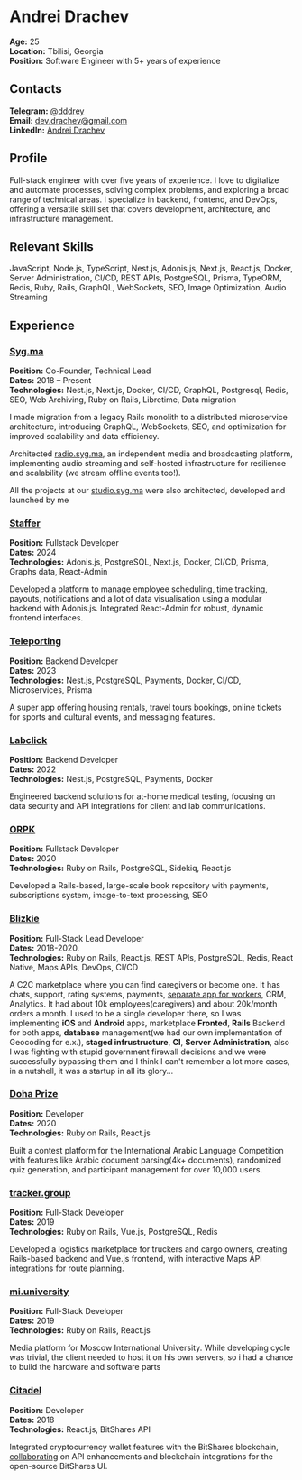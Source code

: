 
# Andrei Drachev

****Age:**** 25   
****Location:**** Tbilisi, Georgia  
****Position:**** Software Engineer with 5+ years of experience  


## Contacts
****Telegram:**** [@dddrey](http://t.me/dddrey)   
****Email:**** dev.drachev@gmail.com          
****LinkedIn:**** [Andrei Drachev](https://www.linkedin.com/in/andrei-drachev-6727a1139/)       
 

## Profile

Full-stack engineer with over five years of experience. I love to digitalize and automate processes, solving complex problems, and exploring a broad range of technical areas. I specialize in backend, frontend, and DevOps, offering a versatile skill set that covers development, architecture, and infrastructure management.

 

## Relevant Skills

JavaScript, Node.js, TypeScript, Nest.js, Adonis.js, Next.js, React.js, Docker, Server Administration, CI/CD, REST APIs, PostgreSQL, Prisma, TypeORM, Redis, Ruby, Rails, GraphQL, WebSockets, SEO, Image Optimization, Audio Streaming

  

## Experience

### [Syg.ma](https://syg.ma)

****Position:**** Co-Founder, Technical Lead   
****Dates:**** 2018 – Present   
****Technologies:**** Nest.js, Next.js, Docker, CI/CD, GraphQL, Postgresql, Redis, SEO, Web Archiving, Ruby on Rails, Libretime, Data migration

I made migration from a legacy Rails monolith to a distributed microservice architecture, introducing GraphQL, WebSockets, SEO, and optimization for improved scalability and data efficiency.

Architected [radio.syg.ma](https://radio.syg.ma), an independent media and broadcasting platform, implementing audio streaming and self-hosted infrastructure for resilience and scalability (we stream offline events too!).

All the projects at our [studio.syg.ma](https://studio.syg.ma/) were also architected, developed and launched by me

  

### [Staffer](https://staffer.space/)

****Position:**** Fullstack Developer   
****Dates:**** 2024   
****Technologies:**** Adonis.js, PostgreSQL, Next.js, Docker, CI/CD, Prisma, Graphs data, React-Admin

Developed a platform to manage employee scheduling, time tracking, payouts, notifications and a lot of data visualisation using a modular backend with Adonis.js. Integrated React-Admin for robust, dynamic frontend interfaces.

  

### [Teleporting](https://teleporting.com/)

****Position:**** Backend Developer   
****Dates:**** 2023   
****Technologies:**** Nest.js, PostgreSQL, Payments, Docker, CI/CD, Microservices, Prisma

A super app offering housing rentals, travel tours bookings, online tickets for sports and cultural events, and messaging features.

  

### [Labclick](https://www.labclick.ru/)

****Position:**** Backend Developer  
****Dates:**** 2022  
****Technologies:**** Nest.js, PostgreSQL, Payments, Docker

Engineered backend solutions for at-home medical testing, focusing on data security and API integrations for client and lab communications.

  

### [ORPK](https://orpk.org/)

****Position:**** Fullstack Developer   
****Dates:**** 2020   
****Technologies:**** Ruby on Rails, PostgreSQL, Sidekiq, React.js 

Developed a Rails-based, large-scale book repository with payments, subscriptions system, image-to-text processing, SEO 
  

### [Blizkie](https://blizkie.ru)

****Position:**** Full-Stack Lead Developer     
****Dates:**** 2018-2020.     
****Technologies:**** Ruby on Rails, React.js, REST APIs, PostgreSQL, Redis, React Native, Maps APIs, DevOps, CI/CD  

A C2C marketplace where you can find caregivers or become one. It has chats, support, rating systems, payments, [separate app for workers](https://play.google.com/store/apps/details?id=com.caregiversapp), CRM, Analytics. It had about 10k employees(caregivers) and about 20k/month orders a month. I used to be a single developer there, so I was implementing **iOS** and **Android** apps, marketplace **Fronted**, **Rails** Backend for both apps, **database** management(we had our own implementation of Geocoding for e.x.), **staged infrustructure**, **CI**, **Server Administration**,  also I was fighting with stupid government firewall decisions and we were successfully bypassing them and I think I can't remember a lot more cases, in a nutshell, it was a startup in all its glory...

  

### [Doha Prize](https://web.archive.org/web/20211129230959/https://dalp.online/)

****Position:**** Developer  
****Dates:**** 2020  
****Technologies:**** Ruby on Rails, React.js

Built a contest platform for the International Arabic Language Competition with features like Arabic document parsing(4k+ documents), randomized quiz generation, and participant management for over 10,000 users.

  

### [tracker.group](https://landing.trucker.group/#/)

****Position:**** Full-Stack Developer  
****Dates:**** 2019  
****Technologies:**** Ruby on Rails, Vue.js, PostgreSQL, Redis

Developed a logistics marketplace for truckers and cargo owners, creating Rails-based backend and Vue.js frontend, with interactive Maps API integrations for route planning.

  

### [mi.university](https://mi.university/)

****Position:**** Full-Stack Developer  
****Dates:**** 2019   
****Technologies:**** Ruby on Rails, React.js

Media platform for Moscow International University. While developing cycle was trivial, the client needed to host it on his own servers, so i had a chance to build the hardware and software parts

  

### [Citadel](https://wallet.bitshares.org)

****Position:**** Developer  
****Dates:**** 2018   
****Technologies:**** React.js, BitShares API

Integrated cryptocurrency wallet features with the BitShares blockchain, [collaborating](https://github.com/bitshares/bitshares-ui/pull/1695/files) on API enhancements and blockchain integrations for the open-source BitShares UI.
